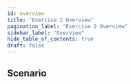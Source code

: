 ```yaml
---
id: overview
title: "Exercise 2 Overview"
pagination_label: "Exercise 2 Overview"
sidebar_label: "Overview"
hide_table_of_contents: true
draft: false
---
```

## Scenario
